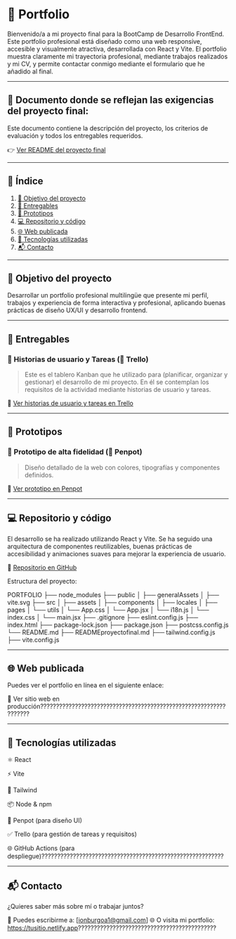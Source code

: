 # 🧠 Portfolio

Bienvenido/a a mi proyecto final para la BootCamp de Desarrollo FrontEnd. Este portfolio profesional está diseñado como una web responsive, accesible y visualmente atractiva, desarrollada con React y Vite. El portfolio muestra claramente mi trayectoria profesional, mediante trabajos realizados y mi CV, y permite contactar conmigo mediante el formulario que he añadido al final.

---

## 📄 Documento donde se reflejan las exigencias del proyecto final:

Este documento contiene la descripción del proyecto, los criterios de evaluación y todos los entregables requeridos.

👉 [Ver README del proyecto final](./READMEproyectofinal.md)

---

## 📌 Índice

1. [🎯 Objetivo del proyecto](#-objetivo-del-proyecto)
2. [🧾 Entregables](#-entregables)
3. [📐 Prototipos](#-prototipos)
4. [💻 Repositorio y código](#-repositorio-y-código)
5. [🌐 Web publicada](#-web-publicada)
6. [🚀 Tecnologías utilizadas](#-tecnologías-utilizadas)
7. [📬 Contacto](#-contacto)

---

## 🎯 Objetivo del proyecto

Desarrollar un portfolio profesional multilingüe que presente mi perfil, trabajos y experiencia de forma interactiva y profesional, aplicando buenas prácticas de diseño UX/UI y desarrollo frontend.

---

## 🧾 Entregables

### 🔸 Historias de usuario y Tareas (📍 Trello)

> Este es el tablero Kanban que he utilizado para (planificar, organizar y gestionar) el desarrollo de mi proyecto. En él se contemplan los requisitos de la actividad mediante historias de usuario y tareas.

📎 [Ver historias de usuario y tareas en Trello](https://trello.com/b/lMwkL6uA/portfolio)

---

## 📐 Prototipos

### 🎨 Prototipo de alta fidelidad (🎯 Penpot)

> Diseño detallado de la web con colores, tipografías y componentes definidos.

📎 [Ver prototipo en Penpot](https://design.penpot.app/#/view?file-id=76c3be65-dd38-80a3-8006-1542314655b4&page-id=1379938b-a15b-8002-8005-fa4d41e4a9f3&section=interactions&index=0&share-id=d27e272d-6b22-8014-8006-59a2d21b3c35)

---

## 💻 Repositorio y código

El desarrollo se ha realizado utilizando React y Vite. Se ha seguido una arquitectura de componentes reutilizables, buenas prácticas de accesibilidad y animaciones suaves para mejorar la experiencia de usuario.

📁 [Repositorio en GitHub](https://github.com/ionburetx/portfolio)

Estructura del proyecto:

PORTFOLIO
├── node_modules
├── public
│   ├── generalAssets
│   ├── vite.svg
├── src
│   ├── assets
│   ├── components
│   ├── locales
│   ├── pages
│   └── utils
│   └── App.css
│   └── App.jsx
│   └── i18n.js
│   └── index.css
│   └── main.jsx
├── .gitignore
├── eslint.config.js
├── index.html
├── package-lock.json
├── package.json
├── postcss.config.js
└── README.md
├── READMEproyectofinal.md
├── tailwind.config.js
├── vite.config.js

---

## 🌐 Web publicada
Puedes ver el portfolio en línea en el siguiente enlace:

🔗 Ver sitio web en producción??????????????????????????????????????????????????????????????????

---

## 🚀 Tecnologías utilizadas
⚛️ React

⚡ Vite

🎨 Tailwind

📦 Node & npm

🧩 Penpot (para diseño UI)

✅ Trello (para gestión de tareas y requisitos)

🌐 GitHub Actions (para despliegue)??????????????????????????????????????????????????????????

---

## 📬 Contacto
¿Quieres saber más sobre mí o trabajar juntos?

📧 Puedes escribirme a: [ionburgoa1@gmail.com]
🌐 O visita mi portfolio: https://tusitio.netlify.app????????????????????????????????????????????
